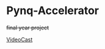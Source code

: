 # Pynq-Accelerator

~~final year project~~

[VideoCast](https://leiblog.wang/static/2021-01-11/predict_7.mp4)
